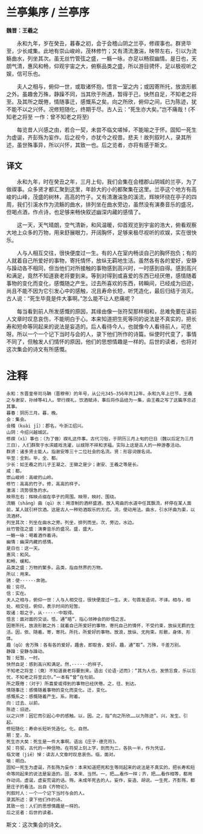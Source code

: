 兰亭集序 / 兰亭序
==========
**魏晋：王羲之**

　　永和九年，岁在癸丑，暮春之初，会于会稽山阴之兰亭，修禊事也。群贤毕至，少长咸集。此地有崇山峻岭，茂林修竹；又有清流激湍，映带左右，引以为流觞曲水，列坐其次。虽无丝竹管弦之盛，一觞一咏，亦足以畅叙幽情。是日也，天朗气清，惠风和畅，仰观宇宙之大，俯察品类之盛，所以游目骋怀，足以极视听之娱，信可乐也。

  　　夫人之相与，俯仰一世，或取诸怀抱，悟言一室之内；或因寄所托，放浪形骸之外。虽趣舍万殊，静躁不同，当其欣于所遇，暂得于己，快然自足，不知老之将至。及其所之既倦，情随事迁，感慨系之矣。向之所欣，俯仰之间，已为陈迹，犹不能不以之兴怀。况修短随化，终期于尽。古人云：“死生亦大矣。”岂不痛哉！(不知老之将至 一作：曾不知老之将至)

  　　每览昔人兴感之由，若合一契，未尝不临文嗟悼，不能喻之于怀。固知一死生为虚诞，齐彭殇为妄作。后之视今，亦犹今之视昔。悲夫！故列叙时人，录其所述，虽世殊事异，所以兴怀，其致一也。后之览者，亦将有感于斯文。


## 译文

　　永和九年，时在癸丑之年，三月上旬，我们会集在会稽郡山阴城的兰亭，为了做禊事。众多贤才都汇聚到这里，年龄大的小的都聚集在这里。兰亭这个地方有高峻的山峰，茂盛的树林，高高的竹子。又有清澈湍急的溪流，辉映环绕在亭子的四周，我们引溪水作为流觞的曲水，排列坐在曲水旁边，虽然没有演奏音乐的盛况，但喝点酒，作点诗，也足够来畅快叙述幽深内藏的感情了。

　　这一天，天气晴朗，空气清新，和风温暖，仰首观览到宇宙的浩大，俯看观察大地上众多的万物，用来舒展眼力，开阔胸怀，足够来极尽视听的欢娱，实在很快乐。

　　人与人相互交往，很快便度过一生。有的人在室内畅谈自己的胸怀抱负；有的人就着自己所爱好的事物，寄托情怀，放纵无羁地生活。虽然各有各的爱好，安静与躁动各不相同，但当他们对所接触的事物感到高兴时，一时感到自得。感到高兴和满足，竟然不知道衰老将要到来。等到对得到或喜爱的东西已经厌倦，感情随着事物的变化而变化，感慨随之产生。过去所喜欢的东西，转瞬间，已经成为旧迹，尚且不能不因为它引发心中的感触，况且寿命长短，听凭造化，最后归结于消灭。古人说：“死生毕竟是件大事啊。”怎么能不让人悲痛呢？

　　每当看到前人所发感慨的原因，其缘由像一张符契那样相和，总难免要在读前人文章时叹息哀伤，不能明白于心。本来知道把生死等同的说法是不真实的，把长寿和短命等同起来的说法是妄造的。后人看待今人，也就像今人看待前人，可悲呀。所以一个一个记下当时与会的人，录下他们所作的诗篇。纵使时代变了，事情不同了，但触发人们情怀的原因，他们的思想情趣是一样的。后世的读者，也将对这次集会的诗文有所感慨。

# 注释

    永和：东晋皇帝司马聃（晋穆帝）的年号，从公元345—356年共12年。永和九年上巳节，王羲之与谢安，孙绰等41人。举行禊礼，饮酒赋诗，事后将作品结为一集，由王羲之写了这篇序总述其事。
    暮春：阴历三月。暮，晚。
    会：集会。
    会稽（kuài jī）：郡名，今浙江绍兴。
    山阴：今绍兴越城区。
    修禊（xì）事也：（为了做）禊礼这件事。古代习俗，于阴历三月上旬的巳日（魏以后定为三月三日），人们群聚于水滨嬉戏洗濯，以祓除不祥和求福。实际上这是古人的一种游春活动。
    群贤：诸多贤士能人。指谢安等三十二位社会的名流。贤：形容词做名词。
    毕至：全到。毕，全、都。
    少长：如王羲之的儿子王凝之、王徽之是少；谢安、王羲之等是长。
    咸：都。
    崇山峻岭：高峻的山岭。
    修竹：高高的竹子。修，高高的样子。
    激湍：流势很急的水。
    映带左右：辉映点缀在亭子的周围。映带，映衬、围绕。
    流觞（shāng）曲（qū）水：用漆制的酒杯盛酒，放入弯曲的水道中任其飘流，杯停在某人面前，某人就引杯饮酒。这是古人一种劝酒取乐的方式。流，使动用法。曲水，引水环曲为渠，以流酒杯。
    列坐其次：列坐在曲水之旁。列坐，排列而坐。次，旁边，水边。
    丝竹管弦之盛：演奏音乐的盛况。盛，盛大。
    一觞一咏：喝着酒作着诗。
    幽情：幽深内藏的感情。
    是日也：这一天。
    惠风：和风。
    和畅，缓和。
    品类之盛：万物的繁多。品类，指自然界的万物。
    所以：用来。
    骋：使······奔驰。
    极：穷尽。
    信：实在。
    夫人之相与，俯仰一世：人与人相交往，很快便度过一生。夫，句首发语词，不译。相与，相处、相交往。俯仰，表示时间的短暂。
    取诸：取之于，从······中取得。
    悟言：面对面的交谈。悟，通“晤”，指心领神会的妙悟之言。
    因寄所托，放浪形骸之外：就着自己所爱好的事物，寄托自己的情怀，不受约束，放纵无羁的生活。因，依、随着。寄，寄托。所托，所爱好的事物。放浪，放纵、无拘束。形骸，身体、形体。
    趣（qǔ）舍万殊：各有各的爱好。趣舍，即取舍，爱好。趣，通“取”。万殊，千差万别。
    静躁：安静与躁动。
    暂：短暂，一时。
    快然自足：感到高兴和满足。然，······的样子。
    不知老之将至：（竟）不知道衰老将要到来。语出《论语·述而》：“其为人也，发愤忘食，乐以忘忧，不知老之将至云尔。”一本有“曾”在句前。
    所之既倦：（对于）所喜爱或得到的事物已经厌倦。之，往、到达。
    情随事迁：感情随着事物的变化而变化。迁，变化。
    感慨系之：感慨随着产生。系，附着。
    向：过去、以前。
    陈迹：旧迹。
    以之兴怀：因它而引起心中的感触。以，因。之，指“向之所欣……以为陈迹”。兴，发生、引起。
    修短随化：寿命长短听凭造化。化，自然。
    期：至，及。
    死生亦大矣：死生是一件大事啊。语出《庄子·德充符》。
    契：符契，古代的一种信物。在符契上刻上字，剖而为二，各执一半，作为凭证。
    临文嗟（jiē）悼：读古人文章时叹息哀伤。临，面对。
    喻：明白。
    固知一死生为虚诞，齐彭殇为妄作：本来知道把死和生等同起来的说法是不真实的，把长寿和短命等同起来的说法是妄造的。固，本来、当然。一，把……看作一样；齐，把……看作相等，都用作动词。虚诞，虚妄荒诞的话。殇，未成年死去的人。妄作，妄造、胡说。一生死，齐彭殇，都是庄子的看法。出自《齐物论》。
    列叙时人：一个一个记下当时与会的人。
    录其所述：录下他们作的诗。
    其致一也：人们的思想情趣是一样的。
    后之览者：后世的读者。
斯文：这次集会的诗文。